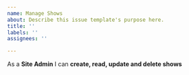 ```yaml
---
name: Manage Shows
about: Describe this issue template's purpose here.
title: ''
labels: ''
assignees: ''

---
```


As a **Site Admin** I can **create, read, update and delete shows**
